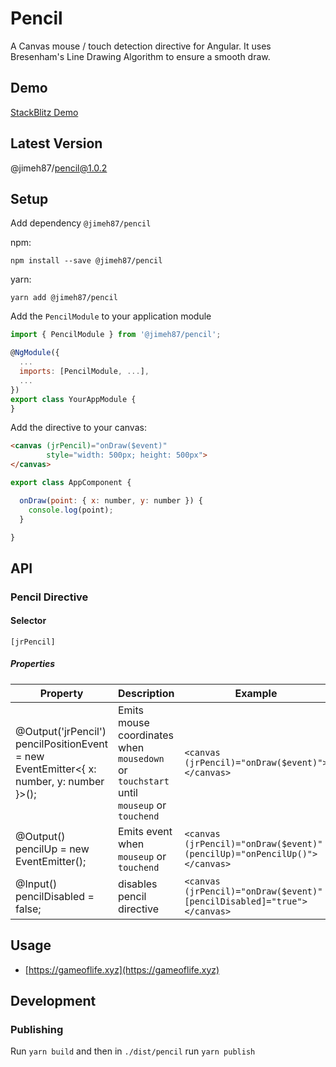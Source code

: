 # Pencil

A Canvas mouse / touch detection directive for Angular. It uses Bresenham's Line Drawing Algorithm to ensure a smooth draw.

## Demo

[StackBlitz Demo](https://stackblitz.com/edit/pencil-sample)


## Latest Version

@jimeh87/pencil@1.0.2

## Setup

Add dependency `@jimeh87/pencil`

npm:
```shell
npm install --save @jimeh87/pencil
```

yarn:
```shell
yarn add @jimeh87/pencil
```

Add the `PencilModule` to your application module

```js
import { PencilModule } from '@jimeh87/pencil';

@NgModule({
  ...
  imports: [PencilModule, ...],
  ...
})
export class YourAppModule {
}
```

Add the directive to your canvas:
```html
<canvas (jrPencil)="onDraw($event)"
        style="width: 500px; height: 500px">
</canvas>
```

```js
export class AppComponent {

  onDraw(point: { x: number, y: number }) {
    console.log(point);
  }

}
```

## API

### Pencil Directive

#### Selector 
`[jrPencil]`

##### Properties
| Property                                                                                | Description                                                                            | Example                                                                                   |
|-----------------------------------------------------------------------------------------|----------------------------------------------------------------------------------------|-------------------------------------------------------------------------------------------|
| @Output('jrPencil') pencilPositionEvent = new EventEmitter<{ x: number, y: number }>(); | Emits mouse coordinates when `mousedown` or `touchstart` until `mouseup` or `touchend` | ``` <canvas (jrPencil)="onDraw($event)"></canvas>  ```                                    |
| @Output() pencilUp = new EventEmitter<void>();                                          | Emits event when `mouseup` or `touchend`                                               | ``` <canvas (jrPencil)="onDraw($event)"          (pencilUp)="onPencilUp()"></canvas>  ``` |
| @Input()  pencilDisabled = false;                                                       | disables pencil directive                                                              | ``` <canvas (jrPencil)="onDraw($event)"         [pencilDisabled]="true"></canvas> ```     |

## Usage

* [https://gameoflife.xyz](https://gameoflife.xyz)

## Development

### Publishing

Run `yarn build` and then in `./dist/pencil` run `yarn publish` 

